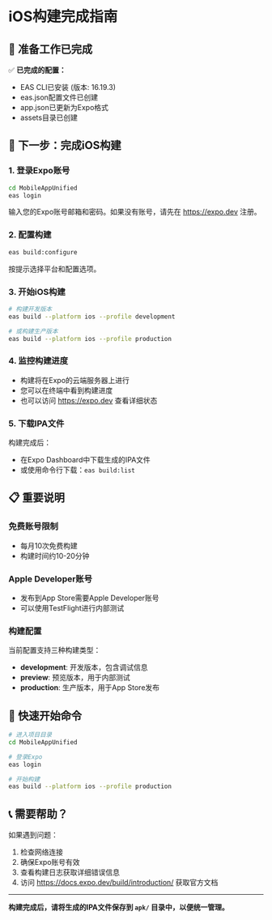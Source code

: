 # iOS构建完成指南

## 🎉 准备工作已完成

✅ **已完成的配置：**
- EAS CLI已安装 (版本: 16.19.3)
- eas.json配置文件已创建
- app.json已更新为Expo格式
- assets目录已创建

## 📱 下一步：完成iOS构建

### 1. 登录Expo账号
```bash
cd MobileAppUnified
eas login
```
输入您的Expo账号邮箱和密码。如果没有账号，请先在 https://expo.dev 注册。

### 2. 配置构建
```bash
eas build:configure
```
按提示选择平台和配置选项。

### 3. 开始iOS构建
```bash
# 构建开发版本
eas build --platform ios --profile development

# 或构建生产版本
eas build --platform ios --profile production
```

### 4. 监控构建进度
- 构建将在Expo的云端服务器上进行
- 您可以在终端中看到构建进度
- 也可以访问 https://expo.dev 查看详细状态

### 5. 下载IPA文件
构建完成后：
- 在Expo Dashboard中下载生成的IPA文件
- 或使用命令行下载：`eas build:list`

## 📋 重要说明

### 免费账号限制
- 每月10次免费构建
- 构建时间约10-20分钟

### Apple Developer账号
- 发布到App Store需要Apple Developer账号
- 可以使用TestFlight进行内部测试

### 构建配置
当前配置支持三种构建类型：
- **development**: 开发版本，包含调试信息
- **preview**: 预览版本，用于内部测试
- **production**: 生产版本，用于App Store发布

## 🚀 快速开始命令

```bash
# 进入项目目录
cd MobileAppUnified

# 登录Expo
eas login

# 开始构建
eas build --platform ios --profile production
```

## 📞 需要帮助？

如果遇到问题：
1. 检查网络连接
2. 确保Expo账号有效
3. 查看构建日志获取详细错误信息
4. 访问 https://docs.expo.dev/build/introduction/ 获取官方文档

---

**构建完成后，请将生成的IPA文件保存到 `apk/` 目录中，以便统一管理。**
